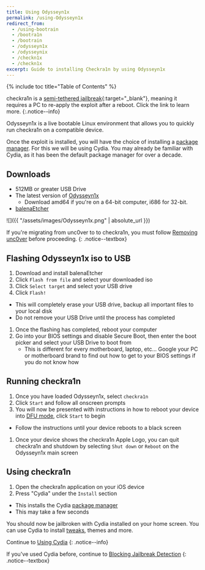 ```yaml
---
title: Using Odysseyn1x
permalink: /using-Odysseyn1x
redirect_from:
  - /using-bootrain
  - /bootra1n
  - /bootrain
  - /odysseyn1x
  - /odysseynix
  - /checkn1x
  - /checkn1x
excerpt: Guide to installing Checkra1n by using Odysseyn1x
---
```

<link rel="shortcut icon" type="image/png" href="/assets/images/jb/checkra1n.png">

{% include toc title="Table of Contents" %}

checkra1n is a [semi-tethered jailbreak](/types-of-jailbreak#semi-tethered-jailbreaks){:target="_blank"}, meaning it requires a PC to re-apply the exploit after a reboot. Click the link to learn more.
{:.notice--info}

Odysseyn1x is a live bootable Linux environment that allows you to quickly run checkra1n on a compatible device.

Once the exploit is installed, you will have the choice of installing a [package manager](faq#package-manager). For this we will be using Cydia. You may already be familiar with Cydia, as it has been the default package manager for over a decade.

## Downloads

- 512MB or greater USB Drive
- The latest version of [Odysseyn1x](https://github.com/raspberryenvoie/odysseyn1x/releases)
    - Download amd64 if you're on a 64-bit computer, i686 for 32-bit.
- [balenaEtcher](https://www.balena.io/etcher/)

![]({{ "/assets/images/Odysseyn1x.png" | absolute_url }})

If you're migrating from unc0ver to to checkra1n, you must follow [Removing unc0ver](removing-unc0ver) before proceeding.
{: .notice--textbox}

## Flashing Odysseyn1x iso to USB

1. Download and install balenaEtcher
1. Click `Flash from file` and select your downloaded iso
1. Click `Select target` and select your USB drive
1. Click `Flash!`
  - This will completely erase your USB drive, backup all important files to your local disk
  - Do not remove your USB Drive until the process has completed
1. Once the flashing has completed, reboot your computer
1. Go into your BIOS settings and disable Secure Boot, then enter the boot picker and select your USB Drive to boot from
    - This is different for every motherboard, laptop, etc... Google your PC or motherboard brand to find out how to get to your BIOS settings if you do not know how

## Running checkra1n
1. Once you have loaded Odysseyn1x, select `checkra1n`
1. Click `Start` and follow all onscreen prompts
1. You will now be presented with instructions in how to reboot your device into [DFU mode](faq#dfu_mode), click `Start` to begin
  - Follow the instructions until your device reboots to a black screen
1. Once your device shows the checkra1n Apple Logo, you can quit checkra1n and shutdown by selecting `Shut down` or `Reboot` on the Odysseyn1x main screen

## Using checkra1n

1. Open the checkra1n application on your iOS device
1. Press "Cydia" under the `Install` section
  - This installs the Cydia [package manager](faq#package-manager)
  - This may take a few seconds

You should now be jailbroken with Cydia installed on your home screen. You can use Cydia to install [tweaks](faq#tweaks), themes and more.

Continue to [Using Cydia](using-cydia)
{: .notice--info}

If you've used Cydia before, continue to [Blocking Jailbreak Detection](blocking-jailbreak-detection)
{: .notice--textbox}
